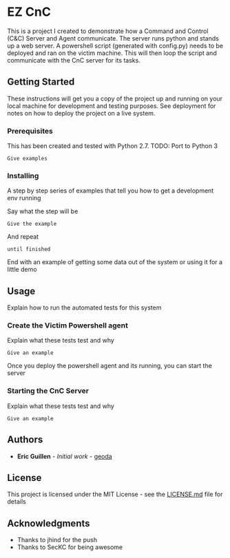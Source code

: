 
# EZ CnC

This is a project I created to demonstrate how a Command and Control (C&C) Server and Agent communicate. The server runs python and stands up a web server. A powershell script (generated with config.py) needs to be deployed and ran on the victim machine. This will then loop the script and communicate with the CnC server for its tasks.

## Getting Started

These instructions will get you a copy of the project up and running on your local machine for development and testing purposes. See deployment for notes on how to deploy the project on a live system.

### Prerequisites

This has been created and tested with Python 2.7.
TODO: Port to Python 3

```
Give examples
```

### Installing

A step by step series of examples that tell you how to get a development env running

Say what the step will be

```
Give the example
```

And repeat

```
until finished
```

End with an example of getting some data out of the system or using it for a little demo

## Usage

Explain how to run the automated tests for this system

### Create the Victim Powershell agent

Explain what these tests test and why

```
Give an example
```

Once you deploy the powershell agent and its running, you can start the server

### Starting the CnC Server

Explain what these tests test and why

```
Give an example
```

## Authors

* **Eric Guillen** - *Initial work* - [geoda](https://twitter.com/ericsguillen)

## License

This project is licensed under the MIT License - see the [LICENSE.md](LICENSE.md) file for details

## Acknowledgments

* Thanks to jhind for the push
* Thanks to SecKC for being awesome
